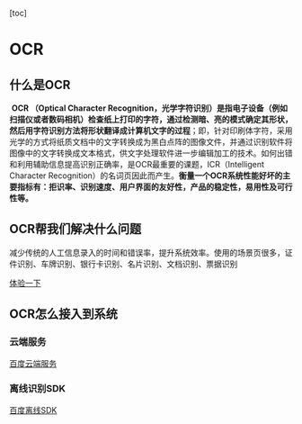 [toc]

# OCR

## 什么是OCR

​			**OCR （Optical Character Recognition，光学字符识别）是指电子设备（例如扫描仪或者数码相机）检查纸上打印的字符，通过检测暗、亮的模式确定其形状，然后用字符识别方法将形状翻译成计算机文字的过程**；即，针对印刷体字符，采用光学的方式将纸质文档中的文字转换成为黑白点阵的图像文件，并通过识别软件将图像中的文字转换成文本格式，供文字处理软件进一步编辑加工的技术。如何出错和利用辅助信息提高识别正确率，是OCR最重要的课题，ICR（Intelligent Character Recognition）的名词页因此而产生。**衡量一个OCR系统性能好坏的主要指标有：拒识率、识别速度、用户界面的友好性，产品的稳定性，易用性及可行性等。**

## OCR帮我们解决什么问题

减少传统的人工信息录入的时间和错误率，提升系统效率。使用的场景页很多，证件识别、车牌识别、银行卡识别、名片识别、文档识别、票据识别

[体验一下](http://www.gkocr.com/web/index.html)

## OCR怎么接入到系统

### 云端服务



[百度云端服务](https://cloud.baidu.com/doc/OCR/s/Ek3h7xypm)

### 离线识别SDK

[百度离线SDK](https://cloud.baidu.com/doc/OCR/s/Mk3h7ycqx)